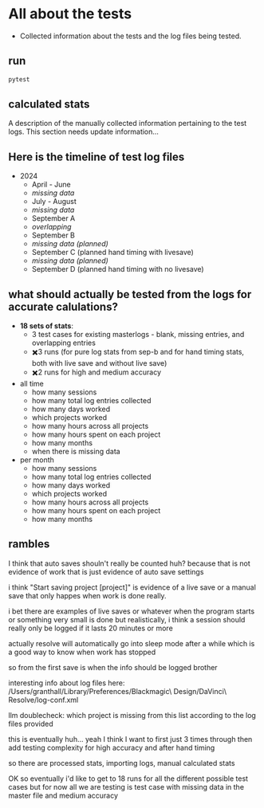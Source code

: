 # All about the tests
- Collected information about the tests and the log files being tested.

## run
```bash
pytest
```

## calculated stats
A description of the manually collected information pertaining to the test logs. This section needs update information...

## Here is the timeline of test log files
- 2024
  - April - June
  - *missing data*
  - July - August
  - *missing data*
  - September A
  - *overlapping*
  - September B
  - *missing data (planned)*
  - September C (planned hand timing with livesave)
  - *missing data (planned)*
  - September D (planned hand timing with no livesave)

## what should actually be tested from the logs for accurate calulations?
- **18 sets of stats**:
  - 3 test cases for existing masterlogs - blank, missing entries, and overlapping entries
  - ✖️3 runs (for pure log stats from sep-b and for hand timing stats, both with live save and without live save)
  - ✖️2 runs for high and medium accuracy
- all time
  - how many sessions
  - how many total log entries collected
  - how many days worked
  - which projects worked
  - how many hours across all projects
  - how many hours spent on each project
  - how many months
  - when there is missing data
- per month
  - how many sessions
  - how many total log entries collected
  - how many days worked
  - which projects worked
  - how many hours across all projects
  - how many hours spent on each project
  - how many months


## rambles
I think that auto saves shouln't really be counted huh? because that is not evidence of work that is just evidence of auto save settings

i think "Start saving project \[project\]" is evidence of a live save or a manual save that only happes when work is done really.

i bet there are examples of live saves or whatever when the program starts or something very small is done but realistically, i think a session should really only be logged if it lasts 20 minutes or more

actually resolve will automatically go into sleep mode after a while which is a good way to know when work has stopped

so from the first save is when the info should be logged brother

interesting info about log files here: /Users/granthall/Library/Preferences/Blackmagic\ Design/DaVinci\ Resolve/log-conf.xml

llm doublecheck:
which project is missing from this list according to the log files provided

this is eventually huh... yeah I think I want to first just 3 times through then add testing complexity for high accuracy and after hand timing

so there are processed stats, importing logs, manual calculated stats

OK so eventually i'd like to get to 18 runs for all the different possible test cases but for now all we are testing is test case with missing data in the master file and medium accuracy
